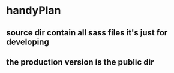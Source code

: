 # handyPlan
## source dir contain all sass files it's just for developing
## the production version is the public dir
